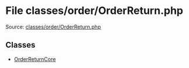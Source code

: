 File classes/order/OrderReturn.php
=========

Source: [classes/order/OrderReturn.php](https://github.com/PrestaShop/PrestaShop/blob/1.5.6.2/classes/order/OrderReturn.php)


Classes
-------

* [OrderReturnCore](class.OrderReturnCore.md)

